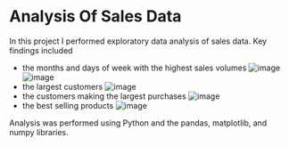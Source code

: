 # Analysis Of Sales Data

In this project I performed exploratory data analysis of sales data.  Key findings included
- the months and days of week with the highest sales volumes
![image](https://github.com/smstewart1/AnalysisOfSalesData/assets/107202785/90dab638-9553-4854-8dbe-ea53478ab994)
![image](https://github.com/smstewart1/AnalysisOfSalesData/assets/107202785/59e9913d-4539-4660-977d-69b912a50075)
- the largest customers
![image](https://github.com/smstewart1/AnalysisOfSalesData/assets/107202785/ddf53a0c-7ddf-454b-9b4d-7214a83477be)
- the customers making the largest purchases
![image](https://github.com/smstewart1/AnalysisOfSalesData/assets/107202785/4ad1b425-b1e1-42f8-8c9f-0d9c184fe79a)
- the best selling products
![image](https://github.com/smstewart1/AnalysisOfSalesData/assets/107202785/ae5883e9-5499-47d3-8262-6f13c64e1d9f)

Analysis was performed using Python and the pandas, matplotlib, and numpy libraries.
